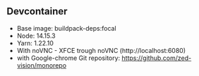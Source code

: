 ## Devcontainer

- Base image: buildpack-deps:focal
- Node: 14.15.3
- Yarn: 1.22.10
- With noVNC - XFCE trough noVNC (http://localhost:6080)
- with Google-chrome
Git repository: https://github.com/zed-vision/monorepo
